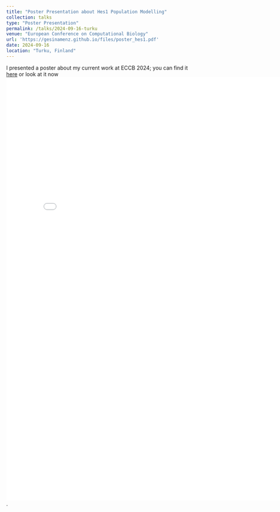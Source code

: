 ```yaml
---
title: "Poster Presentation about Hes1 Population Modelling"
collection: talks
type: "Poster Presentation"
permalink: /talks/2024-09-16-turku
venue: "European Conference on Computational Biology"
url: 'https://gesinamenz.github.io/files/poster_hes1.pdf'
date: 2024-09-16
location: "Turku, Finland"
---
```


I presented a poster about my current work at ECCB 2024; you can find it [here](https://menzge/gesinamenz.github.io/files/poster_hes1.pdf) or look at it now <br/><embed src='/files/poster_hes1.pdf' width="800px" height="1131px">.
